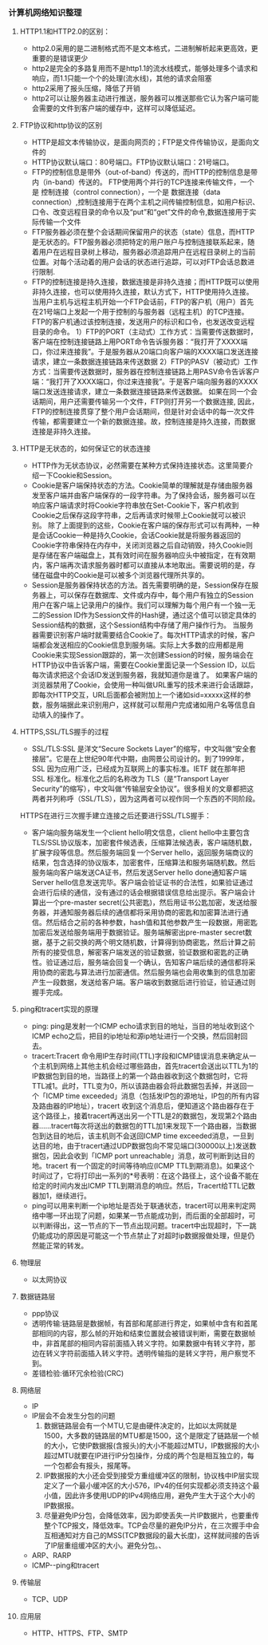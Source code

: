 ### 计算机网络知识整理
1. HTTP1.1和HTTP2.0的区别：
    * http2.0采用的是二进制格式而不是文本格式，二进制解析起来更高效，更重要的是错误更少
    * http2是完全的多路复用而不是http1.1的流水线模式，能够处理多个请求和响应，而1.1只能一个个的处理(流水线)，其他的请求会阻塞
    * http2采用了报头压缩，降低了开销
    * http2可以让服务器主动进行推送，服务器可以推送那些它认为客户端可能会需要的文件到客户端的缓存中，这样可以降低延迟。

2. FTP协议和http协议的区别
    * HTTP是超文本传输协议，是面向网页的；FTP是文件传输协议，是面向文件的
    * HTTP协议默认端口：80号端口。FTP协议默认端口：21号端口。
    * FTP的控制信息是带外（out-of-band）传送的，而HTTP的控制信息是带内（in-band）传送的。  FTP使用两个并行的TCP连接来传输文件，一个是 控制连接（control connection），一个是 数据连接（data connection）,控制连接用于在两个主机之间传输控制信息，如用户标识、口令、改变远程目录的命令以及“put”和“get”文件的命令,数据连接用于实际传输一个文件
    * FTP服务器必须在整个会话期间保留用户的状态（state）信息，而HTTP是无状态的。FTP服务器必须把特定的用户账户与控制连接联系起来，随着用户在远程目录树上移动，服务器必须追踪用户在远程目录树上的当前位置。对每个活动着的用户会话的状态进行追踪，可以对FTP会话总数进行限制.
    * FTP的控制连接是持久连接，数据连接是非持久连接；而HTTP既可以使用非持久连接，也可以使用持久连接，默认方式下，HTTP使用持久连接。 当用户主机与远程主机开始一个FTP会话前，FTP的客户机（用户）首先在21号端口上发起一个用于控制的与服务器（远程主机）的TCP连接。FTP的客户机通过该控制连接，发送用户的标识和口令，也发送改变远程目录的命令。 
        1）FTP的PORT（主动式）工作方式：当需要传送数据时，客户端在控制连接链路上用PORT命令告诉服务器：“我打开了XXXX端口，你过来连接我”。于是服务器从20端口向客户端的XXXX端口发送连接请求，建立一条数据连接链路来传送数据
        2）FTP的PASV（被动式）工作方式：当需要传送数据时，服务器在控制连接链路上用PASV命令告诉客户端：“我打开了XXXX端口，你过来连接我”。于是客户端向服务器的XXXX端口发送连接请求，建立一条数据连接链路来传送数据。
        如果在同一个会话期间，用户还需要传输另一个文件，FTP则打开另一个数据连接,  因此，FTP的控制连接贯穿了整个用户会话期间，但是针对会话中的每一次文件传输，都需要建立一个新的数据连接。故，控制连接是持久连接，而数据连接是非持久连接。  
 
3. HTTP是无状态的，如何保证它的状态连接
    * HTTP作为无状态协议，必然需要在某种方式保持连接状态。这里简要介绍一下Cookie和Session。
    * Cookie是客户端保持状态的方法。Cookie简单的理解就是存储由服务器发至客户端并由客户端保存的一段字符串。为了保持会话，服务器可以在响应客户端请求时将Cookie字符串放在Set-Cookie下，客户机收到Cookie之后保存这段字符串，之后再请求时候带上Cookie就可以被识别。
    除了上面提到的这些，Cookie在客户端的保存形式可以有两种，一种是会话Cookie一种是持久Cookie，会话Cookie就是将服务器返回的Cookie字符串保持在内存中，关闭浏览器之后自动销毁，持久Cookie则是存储在客户端磁盘上，其有效时间在服务器响应头中被指定，在有效期内，客户端再次请求服务器时都可以直接从本地取出。需要说明的是，存储在磁盘中的Cookie是可以被多个浏览器代理所共享的。
    * Session是服务器保持状态的方法。首先需要明确的是，Session保存在服务器上，可以保存在数据库、文件或内存中，每个用户有独立的Session用户在客户端上记录用户的操作。我们可以理解为每个用户有一个独一无二的Session ID作为Session文件的Hash键，通过这个值可以锁定具体的Session结构的数据，这个Session结构中存储了用户操作行为。
    当服务器需要识别客户端时就需要结合Cookie了。每次HTTP请求的时候，客户端都会发送相应的Cookie信息到服务端。实际上大多数的应用都是用Cookie来实现Session跟踪的，第一次创建Session的时候，服务端会在HTTP协议中告诉客户端，需要在Cookie里面记录一个Session ID，以后每次请求把这个会话ID发送到服务器，我就知道你是谁了。
    如果客户端的浏览器禁用了Cookie，会使用一种叫做URL重写的技术来进行会话跟踪，即每次HTTP交互，URL后面都会被附加上一个诸如sid=xxxxx这样的参数，服务端据此来识别用户，这样就可以帮用户完成诸如用户名等信息自动填入的操作了。

4. HTTPS,SSL/TLS握手的过程
    * SSL/TLS:SSL 是洋文“Secure Sockets Layer”的缩写，中文叫做“安全套接层”。它是在上世纪90年代中期，由网景公司设计的。到了1999年，SSL 因为应用广泛，已经成为互联网上的事实标准。IETF 就在那年把 SSL 标准化。标准化之后的名称改为 TLS（是“Transport Layer Security”的缩写），中文叫做“传输层安全协议”。很多相关的文章都把这两者并列称呼（SSL/TLS），因为这两者可以视作同一个东西的不同阶段。

    HTTPS在进行三次握手建立连接之后还要进行SSL/TLS握手：
    
    * 客户端向服务端发生一个client hello明文信息，client hello中主要包含TLS/SSL协议版本，加密套件候选表，压缩算法候选表，客户端随机数，扩展字段等信息。然后服务端回复一个Server hello，返回服务端商议的结果，包含选择的协议版本，加密套件，压缩算法和服务端随机数。然后服务端向客户端发送CA证书，然后发送Server hello done通知客户端Server hello信息发送完毕。客户端会验证证书的合法性，如果验证通过会进行后续的通信，没有通过的话会根据错误信息给出提示。客户端会计算出一个pre-master secret(公共密匙)，然后用证书公匙加密，发送给服务器，并通知服务器后续的通信都将采用协商的密匙和加密算法进行通信。然后结合之前的各种参数，hash值和其他参数产生一段数据，用密匙加密后发送给服务端用于数据验证。服务端解密出pre-master secret数据，基于之前交换的两个明文随机数，计算得到协商密匙，然后计算之前所有的接受信息，解密客户端发送的验证数据，验证数据和密匙的正确性。验证通过后，服务端会回复一个确认，告知客户端后续的通信都将采用协商的密匙与算法进行加密通信。然后服务端也会用收集到的信息加密产生一段数据，发送给客户端。客户端收到数据后进行验证，验证通过则握手完成。

5. ping和tracert实现的原理
    * ping: ping是发射一个ICMP echo请求到目的地址，当目的地址收到这个ICMP echo之后，把目的ip地址和源ip地址进行一个交换，然后回射回去。
    * tracert:Tracert 命令用IP生存时间(TTL)字段和ICMP错误消息来确定从一个主机到网络上其他主机会经过哪些路由，首先tracert会送出以TTL为1的IP数据包到目的地，当路径上的第一个路由器收到这个数据包时，它将TTL减1。此时，TTL变为0，所以该路由器会将此数据包丢掉，并送回一个「ICMP time exceeded」消息（包括发IP包的源地址，IP包的所有内容及路由器的IP地址），tracert 收到这个消息后，便知道这个路由器存在于这个路径上，接着tracert再送出另一个TTL是2的数据包，发现第2个路由器......tracert每次将送出的数据包的TTL加1来发现下一个路由器，当数据包到达目的地后，该主机则不会送回ICMP time exceeded消息，一旦到达目的地，由于tracert通过UDP数据包向不常见端口(30000以上)发送数据包，因此会收到「ICMP port unreachable」消息，故可判断到达目的地。tracert 有一个固定的时间等待响应(ICMP TTL到期消息)。如果这个时间过了，它将打印出一系列的*号表明：在这个路径上，这个设备不能在给定的时间内发出ICMP TTL到期消息的响应。然后，Tracert给TTL记数器加1，继续进行。
    * ping可以用来判断一个ip地址是否处于联通状态，tracert可以用来判定网络中哪一环出现了问题，如果某一节点能成功到，而后面的全部超时，可以判断得出，这一节点的下一节点出现问题。tracert中出现超时，下一跳仍能成功的原因是可能这一个节点禁止了对超时ip数据报做处理，但是仍然能正常的转发。


5. 物理层
    * 以太网协议
6. 数据链路层
    * ppp协议
    * 透明传输:链路层是数据帧，有首部和尾部进行界定，如果帧中含有和首尾部相同的内容，那么帧的开始和结束位置就会被错误判断，需要在数据帧中，非首尾部的相同内容前面插入转义字符。如果数据中有转义字符，那边在转义字符前面插入转义字符。透明传输指的是转义字符，用户察觉不到。
    * 差错检验:循环冗余检验(CRC)

7. 网络层
    * IP
    * IP层会不会发生分包的问题
        1. 数据链路层会有一个ＭTU,它是由硬件决定的，比如以太网就是1500，大多数的链路层的MTU都是1500，这个是限定了链路层一个帧的大小，它使IP数据报(含报头)的大小不能超过MTU，IP数据报的大小超过MTU就要在IP进行IP分包操作，分成的两个包是相互独立的，每一个包都会有报头，报尾等。
        2. IP数据报的大小还会受到接受方重组缓冲区的限制，协议栈中IP层实现定义了一个最小缓冲区的大小576，IPv4的任何实现都必须支持这个最小值，因此许多使用UDP的IPv4网络应用，避免产生大于这个大小的IP数据报。
        3. 尽量避免IP分包，会降低效率，因为即使丢失一片IP数据片，也要重传整个TCP报文，降低效率。TCP会尽量的避免IP分片，在三次握手中会互相通知对方自己的MSS(TCP数据段的最大长度)，这样就间接的告诉了IP层重组缓冲区的大小。避免分包。、
    * ARP、RARP
    * ICMP--ping和tracert
8. 传输层
    * TCP、UDP
9. 应用层
    * HTTP、HTTPS、FTP、SMTP
